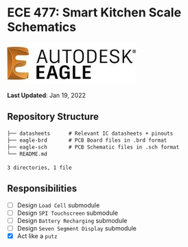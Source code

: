 # **ECE 477: Smart Kitchen Scale Schematics**

![EAGLE PCB Design Tool](png/eagle.jpg)

**Last Updated**: Jan 19, 2022

## **Repository Structure**
```
├── datasheets      # Relevant IC datasheets + pinouts
├── eagle-brd       # PCB Board files in .brd format
├── eagle-sch       # PCB Schematic files in .sch format
└── README.md

3 directories, 1 file
```

## **Responsibilities**
- [ ] Design `Load Cell` submodule
- [ ] Design `SPI Touchscreen` submodule
- [ ] Design `Battery Recharging` submodule
- [ ] Design `Seven Segment Display` submodule
- [x] Act like a `putz`

